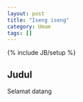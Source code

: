 ```yaml
---
layout: post
title: "Iseng iseng"
category: Umum 
tags: []
---
```

{% include JB/setup %}

## Judul

Selamat datang
